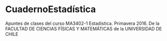 # CuadernoEstadística
Apuntes de clases del curso MA3402-1 Estadística. Primavera 2016. De la FACULTAD DE CIENCIAS FÍSICAS Y MATEMÁTICAS de la UNIVERSIDAD DE CHILE
